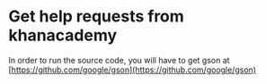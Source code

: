 # Get help requests from khanacademy

In order to run the source code, you will have to get gson at [https://github.com/google/gson](https://github.com/google/gson)
